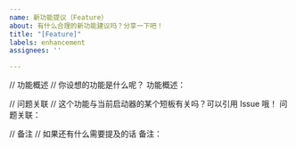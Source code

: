 ```yaml
---
name: 新功能提议（Feature）
about: 有什么合理的新功能建议吗？分享一下吧！
title: "[Feature]"
labels: enhancement
assignees: ''

---
```


// 功能概述
// 你设想的功能是什么呢？
功能概述：

// 问题关联
// 这个功能与当前启动器的某个短板有关吗？可以引用 Issue 哦！
问题关联：

// 备注
// 如果还有什么需要提及的话
备注：
